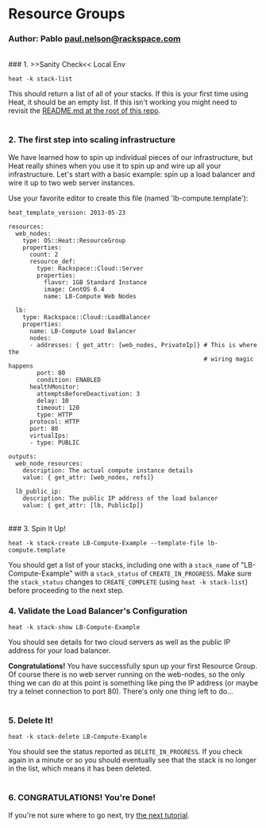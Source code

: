 # Resource Groups
### Author: Pablo <paul.nelson@rackspace.com>
</br>
### 1. >>Sanity Check<< Local Env

```shell
heat -k stack-list
```

This should return a list of all of your stacks. If this is your first time using Heat, it should be an empty list. If this isn't working you might need to revisit the [README.md at the root of this repo](/).
</br>
</br>
### 2. The first step into scaling infrastructure

We have learned how to spin up individual pieces of our infrastructure, but Heat really shines when you use it to spin up and wire up all your infrastructure. Let's start with a basic example: spin up a load balancer and wire it up to two web server instances.

Use your favorite editor to create this file (named 'lb-compute.template'):

```shell
heat_template_version: 2013-05-23

resources:
  web_nodes:
    type: OS::Heat::ResourceGroup
    properties:
      count: 2
      resource_def:
        type: Rackspace::Cloud::Server
        properties:
          flavor: 1GB Standard Instance
          image: CentOS 6.4
          name: LB-Compute Web Nodes

  lb:
    type: Rackspace::Cloud::LoadBalancer
    properties:
      name: LB-Compute Load Balancer
      nodes:
      - addresses: { get_attr: [web_nodes, PrivateIp]} # This is where the
                                                       # wiring magic happens
        port: 80
        condition: ENABLED
      healthMonitor:
        attemptsBeforeDeactivation: 3
        delay: 10
        timeout: 120
        type: HTTP
      protocol: HTTP
      port: 80
      virtualIps:
      - type: PUBLIC

outputs:
  web_node_resources:
    description: The actual compute instance details
    value: { get_attr: [web_nodes, refs]}

  lb_public_ip:
    description: The public IP address of the load balancer
    value: { get_attr: [lb, PublicIp]}
```
</br>
### 3. Spin It Up!

```shell
heat -k stack-create LB-Compute-Example --template-file lb-compute.template
```

You should get a list of your stacks, including one with a `stack_name` of "LB-Compute-Example" with a `stack_status` of `CREATE_IN_PROGRESS`. Make sure the `stack_status` changes to `CREATE_COMPLETE` (using `heat -k stack-list`) before proceeding to the next step.
</br>
### 4. Validate the Load Balancer's Configuration

```shell
heat -k stack-show LB-Compute-Example
```

You should see details for two cloud servers as well as the public IP address for your load balancer.

__Congratulations!__ You have successfully spun up your first Resource Group. Of course there is no web server running on the web-nodes, so the only thing we can do at this point is something like ping the IP address (or maybe try a telnet connection to port 80). There's only one thing left to do...
</br>
</br>
### 5. Delete It!

```shell
heat -k stack-delete LB-Compute-Example
```

You should see the status reported as `DELETE_IN_PROGRESS`. If you check again in a minute or so you should eventually see that the stack is no longer in the list, which means it has been deleted.
</br>
</br>
### 6. CONGRATULATIONS! You're Done!

If you're not sure where to go next, try [the next tutorial](/coming-soon).
